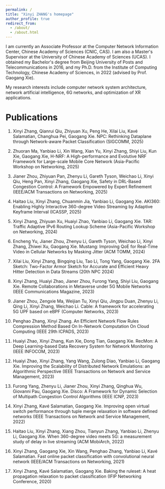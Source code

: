 ```yaml
---
permalink: /
title: "Xinyi ZHANG's homepage"
author_profile: true
redirect_from: 
  - /about/
  - /about.html
---
```


I am currently an Associate Professor at the Computer Network Information Center, Chinese Academy of Sciences (CNIC, CAS). I am also a Master's Supervisor at the University of Chinese Academy of Sciences (UCAS). I obtained my Bachelor's degree from Beijing University of Posts and Telecommunications in 2016, and my Ph.D. from the Institute of Computing Technology, Chinese Academy of Sciences, in 2022 (advised by Prof. Gaogang Xie). 

My research interests include computer network system architecture, network artificial intelligence, 6G networks, and optimization of XR applications.


Publications
======
1. Xinyi Zhang, Qianrui Qiu, Zhiyuan Xu, Peng He, Xilai Liu, Kavé Salamatian, Changhua Pei, Gaogang Xie. NPC: Rethinking Dataplane through Network-aware Packet Classification (SIGCOMM, 2025)

2. Zhuoran Ma, Yanbiao Li, Xin Wang, Xian Yu, Xinyi Zhang, Shiyi Liu, Kun Xie, Gaogang Xie, H-NRF: A High-performance and Evolutive NRF Framework for Large-scale Mobile Core Network (Asia-Pacific Workshop on Networking, 2025)

3. Jianer Zhou, Zhiyuan Pan, Zhenyu Li, Gareth Tyson, Weichao Li, Xinyi Qiu, Heng Pan, Xinyi Zhang, Gaogang Xie, Safety in DRL-Based Congestion Control: A Framework Empowered by Expert Refinement  (IEEE/ACM Transactions on Networking, 2025)

4. Haitao Liu, Xinyi Zhang, Chuanmin Jia, Yanbiao Li, Gaogang Xie. AKI360: Enabling Highly Interactive 360-degree Video Streaming by Adaptive Keyframe Interval (ICASSP, 2025)

5. Xinyi Zhang, Zhiyuan Xu, Huaiyi Zhao, Yanbiao Li, Gaogang Xie. TAR: Traffic Adaptive IPv6 Routing Lookup Scheme (Asia-Pacific Workshop on Networking, 2024)

6. Encheng Yu, Jianer Zhou, Zhenyu Li, Gareth Tyson, Weichao Li, Xinyi Zhang, Zhiwei Xu, Gaogang Xie. Mustang: Improving QoE for Real-Time Video in Cellular Networks by Masking Jitter (ACM TOMM, 2024)

7. Xilai Liu, Xinyi Zhang, Bingqing Liu, Tao Li, Tong Yang, Gaogang Xie. 2FA Sketch: Two-Factor Armor Sketch for Accurate and Efficient Heavy Hitter Detection in Data Streams (20th NPC 2024)

8. Xinyi Zhang, Huaiyi Zhao, Jianer Zhou, Furong Yang, Shiyi Liu, Gaogang Xie. Remote Collaborations in Metaverse under 5G Mobile Networks (IEEE Communications Magazine, 2023)

9. Jianer Zhou, Zengxie Ma, Weijian Tu, Xinyi Qiu, Jingpu Duan, Zhenyu Li, Qing Li, Xinyi Zhang, Weichao Li. Cable: A framework for accelerating 5G UPF based on eBPF (Computer Networks, 2023)

10. Penghao Zhang, Xinyi Zhang. An Efficient Network Flow Rules Compression Method Based On In-Network Computation On Cloud Computing (IEEE 29th ICPADS, 2023) 

11. Huaiyi Zhao, Xinyi Zhang, Kun Xie, Dong Tian, Gaogang Xie. RecMon: A Deep Learning-based Data Recovery System for Network Monitoring (IEEE INFOCOM, 2023)

12. Huaiyi Zhao, Xinyi Zhang, Yang Wang, Zulong Diao, Yanbiao Li, Gaogang Xie. Improving the Scalability of Distributed Network Emulations: an Algorithmic Perspective (IEEE Transactions on Network and Service Management, 2023)

13. Furong Yang, Zhenyu Li, Jianer Zhou, Xinyi Zhang, Qinghua Wu, Giovanni Pau, Gaogang Xie. Disco: A Framework for Dynamic Selection of Multipath Congestion Control Algorithms (IEEE ICNP, 2023)

14. Xinyi Zhang, Kavé Salamatian, Gaogang Xie.  Improving open virtual switch performance through tuple merge relaxation in software defined networks (IEEE Transactions on Network and Service Management, 2022)

15. Haitao Liu, Xinyi Zhang, Xiang Zhou, Tianyun Zhang, Yanbiao Li, Zhenyu Li, Gaogang Xie. When 360-degree video meets 5G: a measurement study of delay in live streaming (ACM MobiArch, 2022)
    
17. Xinyi Zhang, Gaogang Xie, Xin Wang, Penghao Zhang, Yanbiao Li, Kavé Salamatian. Fast online packet classification with convolutional neural network (IEEE/ACM Transactions on Networking, 2021)
    
19. Xinyi Zhang, Kavé Salamatian, Gaogang Xie. Baking the ruleset: A heat propagation relaxation to packet classification (IFIP Networking Conference, 2020)

